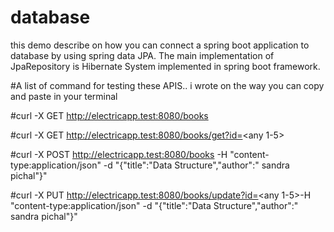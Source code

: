 # database
this demo describe on how you can connect a spring boot application to database
by using spring data JPA. The main implementation of JpaRepository is Hibernate System
implemented in spring boot framework.

#A list of command for testing these APIS.. i wrote on the way you can copy and paste
in your terminal

#curl -X GET http://electricapp.test:8080/books

#curl -X GET http://electricapp.test:8080/books/get?id=<any 1-5>

#curl -X POST http://electricapp.test:8080/books -H "content-type:application/json" -d "{\"title\":\"Data Structure\",\"author\":\" sandra pichal\"}"



#curl -X PUT http://electricapp.test:8080/books/update?id=<any 1-5>-H "content-type:application/json" -d "{\"title\":\"Data Structure\",\"author\":\" sandra pichal\"}"

